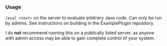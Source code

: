 ### Usage

`/eval <text>` on the server to evaluate arbitrary Java code. Can only be run by admins.
See instructions on building in the ExamplePlugin repository.  

I do **not** recommend running this on a publically listed server, as anyone with admin access may be able to gain complete control of your system. 
